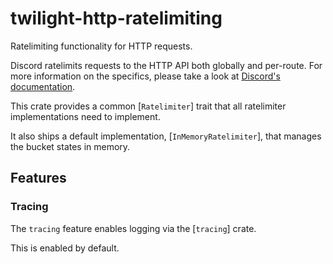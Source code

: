 <!-- cargo-sync-readme start -->

# twilight-http-ratelimiting

Ratelimiting functionality for HTTP requests.

Discord ratelimits requests to the HTTP API both globally and per-route.
For more information on the specifics, please take a look at
[Discord's documentation].

This crate provides a common [`Ratelimiter`] trait that all ratelimiter
implementations need to implement.

It also ships a default implementation, [`InMemoryRatelimiter`], that manages
the bucket states in memory.

## Features

### Tracing

The `tracing` feature enables logging via the [`tracing`] crate.

This is enabled by default.

[Discord's documentation]: https://discord.com/developers/docs/topics/rate-limits

<!-- cargo-sync-readme end -->
